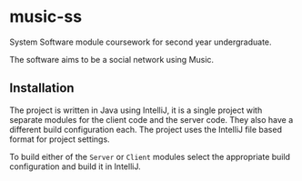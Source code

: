 # music-ss

System Software module coursework for second year undergraduate.

The software aims to be a social network using Music.

## Installation

The project is written in Java using IntelliJ, it is a single project with separate modules for the client code and the server code. They also have a different build configuration each. The project uses the IntelliJ file based format for project settings.

To build either of the `Server` or `Client` modules select the appropriate build configuration and build it in IntelliJ.
